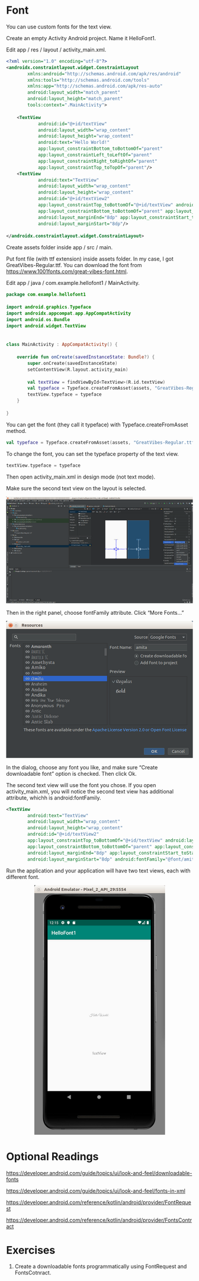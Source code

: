 # Font

You can use custom fonts for the text view.

Create an empty Activity Android project. Name it HelloFont1.

Edit app / res / layout / activity_main.xml.

```xml
<?xml version="1.0" encoding="utf-8"?>
<androidx.constraintlayout.widget.ConstraintLayout
        xmlns:android="http://schemas.android.com/apk/res/android"
        xmlns:tools="http://schemas.android.com/tools"
        xmlns:app="http://schemas.android.com/apk/res-auto"
        android:layout_width="match_parent"
        android:layout_height="match_parent"
        tools:context=".MainActivity">

    <TextView
            android:id="@+id/textView"
            android:layout_width="wrap_content"
            android:layout_height="wrap_content"
            android:text="Hello World!"
            app:layout_constraintBottom_toBottomOf="parent"
            app:layout_constraintLeft_toLeftOf="parent"
            app:layout_constraintRight_toRightOf="parent"
            app:layout_constraintTop_toTopOf="parent"/>
    <TextView
            android:text="TextView"
            android:layout_width="wrap_content"
            android:layout_height="wrap_content"
            android:id="@+id/textView2"
            app:layout_constraintTop_toBottomOf="@+id/textView" android:layout_marginBottom="8dp"
            app:layout_constraintBottom_toBottomOf="parent" app:layout_constraintEnd_toEndOf="parent"
            android:layout_marginEnd="8dp" app:layout_constraintStart_toStartOf="parent"
            android:layout_marginStart="8dp"/>

</androidx.constraintlayout.widget.ConstraintLayout>
```
Create assets folder inside app / src / main.

Put font file (with ttf extension) inside assets folder. In my case, I got GreatVibes-Regular.ttf. You can download the font from https://www.1001fonts.com/great-vibes-font.html.

Edit app / java / com.example.hellofont1 / MainActivity.

```kotlin
package com.example.hellofont1

import android.graphics.Typeface
import androidx.appcompat.app.AppCompatActivity
import android.os.Bundle
import android.widget.TextView


class MainActivity : AppCompatActivity() {

    override fun onCreate(savedInstanceState: Bundle?) {
        super.onCreate(savedInstanceState)
        setContentView(R.layout.activity_main)

        val textView = findViewById<TextView>(R.id.textView)
        val typeface = Typeface.createFromAsset(assets, "GreatVibes-Regular.ttf")
        textView.typeface = typeface
    }

}
```

You can get the font (they call it typeface) with Typeface.createFromAsset method.
```kotlin
val typeface = Typeface.createFromAsset(assets, "GreatVibes-Regular.ttf")
```
To change the font, you can set the typeface property of the text view.
```kotlin
textView.typeface = typeface
```
Then open activity_main.xml in design mode (not text mode).

Make sure the second text view on the layout is selected.

<p align="center">
<img src="../Assets/WebViewFontRichText-Font.png">
</p>

Then in the right panel, choose fontFamily attribute. Click “More Fonts...”

<p align="center">
<img src="../Assets/WebViewFontRichText-Font-2.png">
</p>

In the dialog, choose any font you like, and make sure “Create downloadable font” option is checked. Then click Ok.

The second text view will use the font you chose. If you open activity_main.xml, you will notice the second text view has additional attribute, whichh is android:fontFamily.

```xml
<TextView
        android:text="TextView"
        android:layout_width="wrap_content"
        android:layout_height="wrap_content"
        android:id="@+id/textView2"
        app:layout_constraintTop_toBottomOf="@+id/textView" android:layout_marginBottom="8dp"
        app:layout_constraintBottom_toBottomOf="parent" app:layout_constraintEnd_toEndOf="parent"
        android:layout_marginEnd="8dp" app:layout_constraintStart_toStartOf="parent"
        android:layout_marginStart="8dp" android:fontFamily="@font/amita"/>
```
Run the application and your application will have two text views, each with different font.

<p align="center">
<img src="../Assets/WebViewFontRichText-Font-3.png">
</p>

# Optional Readings

https://developer.android.com/guide/topics/ui/look-and-feel/downloadable-fonts

https://developer.android.com/guide/topics/ui/look-and-feel/fonts-in-xml

https://developer.android.com/reference/kotlin/android/provider/FontRequest

https://developer.android.com/reference/kotlin/android/provider/FontsContract

# Exercises

1. Create a downloadable fonts programmatically using FontRequest and FontsCotnract.